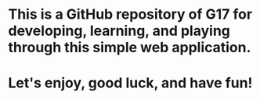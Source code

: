 # This is a GitHub repository of G17 for developing, learning, and playing through this simple web application.
# Let's enjoy, good luck, and have fun!
